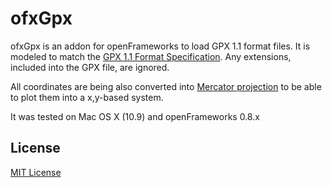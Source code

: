 # ofxGpx

ofxGpx is an addon for openFrameworks to load GPX 1.1 format files. It is modeled to match the [GPX 1.1 Format Specification](http://www.topografix.com/GPX/1/1/). Any extensions, included into the GPX file, are ignored.

All coordinates are being also converted into [Mercator projection](http://en.wikipedia.org/wiki/Mercator_projection) to be able to plot them into a x,y-based system.

It was tested on Mac OS X (10.9) and openFrameworks 0.8.x

## License

[MIT License](https://secure.wikimedia.org/wikipedia/en/wiki/Mit_license)
